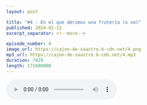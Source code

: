 ```yaml
---
layout: post

title: "#4 - En el que abrimos una frutería (o no)"
published: 2024-02-12
excerpt_separator: <!--more-->

episode_number: 4
image_url: https://cajon-de-saastre.b-cdn.net/4.png
mp3_url: https://cajon-de-saastre.b-cdn.net/4.mp3
duration: 7429
length: 171600000
---
```

<!--more-->

<audio controls src="https://cajon-de-saastre.b-cdn.net/4.mp3"></audio>


